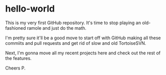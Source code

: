 # hello-world
This is my very first GitHub repository. It's time to stop playing an old-fashioned ramole and just do the math.

I'm pretty sure it'll be a good move to start off with GitHub making all these commiits and pull requests and get rid of slow and old TortoiseSVN.

Next, I'm gonna move all my recent projects here and check out the rest of the features.

Cheers
P.
